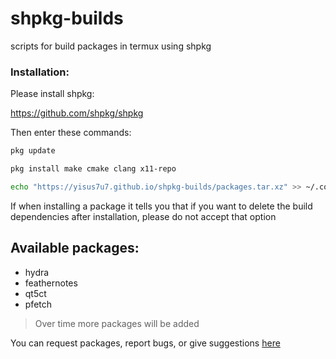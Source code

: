# shpkg-builds
scripts for build packages in termux using shpkg

### Installation:

Please install shpkg:

https://github.com/shpkg/shpkg

Then enter these commands:

```bash
pkg update

pkg install make cmake clang x11-repo
```

```bash
echo "https://yisus7u7.github.io/shpkg-builds/packages.tar.xz" >> ~/.config/shpkg_repo.list
```
If when installing a package it tells you that if you want to delete the build dependencies after installation, please do not accept that option


## Available packages:

- hydra
- feathernotes
- qt5ct
- pfetch 

> Over time more packages will be added 


You can request packages, report bugs, or give suggestions [here](https://github.com/Yisus7u7/shpkg-builds/issues)

